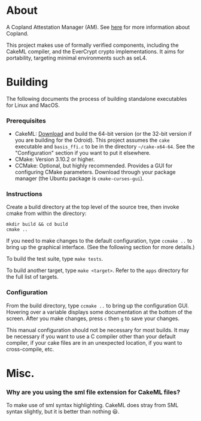 # About
A Copland Attestation Manager (AM). See [here](https://ku-sldg.github.io/copland/) for more information about Copland.

This project makes use of formally verified components, including the CakeML compiler, and the EverCrypt crypto implementations. It aims for portability, targeting minimal environments such as seL4.

# Building

The following documents the process of building standalone executables for Linux and MacOS.

### Prerequisites
- CakeML: [Download](https://cakeml.org/download.html) and build the 64-bit version (or the 32-bit version if you are building for the Odroid). This project assumes the `cake` executable and `basis_ffi.c` to be in the directory `~/cake-x64-64`. See the "Configuration" section if you want to put it elsewhere.
- CMake: Version 3.10.2 or higher.
- CCMake: Optional, but highly recommended. Provides a GUI for configuring CMake parameters. Download through your package manager (the Ubuntu package is `cmake-curses-gui`).

### Instructions
Create a build directory at the top level of the source tree, then invoke cmake from within the directory:

    mkdir build && cd build
    cmake ..

If you need to make changes to the default configuration, type `ccmake ..` to bring up the graphical interface. (See the following section for more details.)

To build the test suite, type `make tests`.

To build another target, type `make <target>`. Refer to the `apps` directory for the full list of targets.

### Configuration
From the build directory, type `ccmake ..` to bring up the configuration GUI. Hovering over a variable displays some documentation at the bottom of the screen. After you make changes, press `c` then `g` to save your changes.

This manual configuration should not be necessary for most builds. It may be necessary if you want to use a C compiler other than your default compiler, if your cake files are in an unexpected location, if you want to cross-compile, etc.

# Misc.

### Why are you using the sml file extension for CakeML files?
To make use of sml syntax highlighting. CakeML does stray from SML syntax slightly, but it is better than nothing 😃.
